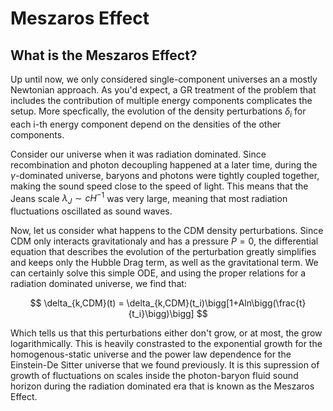 # Meszaros Effect

## What is the Meszaros Effect?
Up until now, we only considered single-component universes an a mostly Newtonian approach. As you'd expect, a GR treatment of the problem that includes the contribution of multiple energy components complicates the setup. More specfically, the evolution of the density perturbations $\delta_i$ for each i-th energy component depend on the densities of the other components. 

Consider our universe when it was radiation dominated. Since recombination and photon decoupling happened at a later time, during the $\gamma$-dominated universe, baryons and photons were tightly coupled together, making the sound speed close to the speed of light. This means that the Jeans scale $\lambda_J \sim cH^{-1}$ was very large, meaning that most radiation fluctuations oscillated as sound waves. 

Now, let us consider what happens to the CDM density perturbations. Since CDM only interacts gravitationaly and has a pressure $P=0$, the differential equation that describes the evolution of the perturbation greatly simplifies and keeps only the Hubble Drag term, as well as the gravitational term. We can certainly solve this simple ODE, and using the proper relations for a radiation dominated universe, we find that:

$$
\delta_{k,CDM}(t) = \delta_{k,CDM}(t_i)\bigg[1+Aln\bigg(\frac{t}{t_i}\bigg)\bigg]
$$

Which tells us that this perturbations either don't grow, or at most, the grow logarithmically. This is heavily constrasted to the exponential growth for the homogenous-static universe and the power law dependence for the Einstein-De Sitter universe that we found previously. It is this supression of growth of fluctuations on scales inside the photon-baryon fluid sound horizon during the radiation dominated era that is known as the Meszaros Effect.